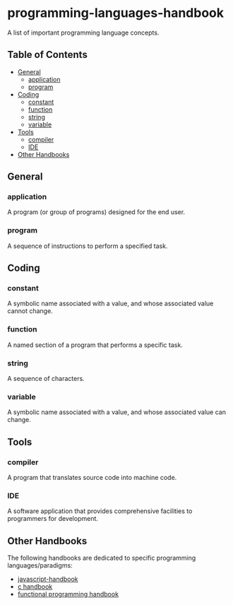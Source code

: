 # programming-languages-handbook

A list of important programming language concepts.

## Table of Contents
- [General](#general)
  - [application](#application)
  - [program](#program)
- [Coding](#coding)
  - [constant](#constant)
  - [function](#function)
  - [string](#string)
  - [variable](#variable)
- [Tools](#tools)
  - [compiler](#compiler)
  - [IDE](#ide)
- [Other Handbooks](#other-handbooks)

## General

### application
A program (or group of programs) designed for the end user.

### program
A sequence of instructions to perform a specified task.

## Coding

### constant
A symbolic name associated with a value, and whose associated value cannot change.

### function
A named section of a program that performs a specific task.

### string
A sequence of characters.

### variable
A symbolic name associated with a value, and whose associated value can change.

## Tools

### compiler
A program that translates source code into machine code.

### IDE
A software application that provides comprehensive facilities to programmers for development.

## Other Handbooks

The following handbooks are dedicated to specific programming languages/paradigms:
- [javascript-handbook](https://github.com/dimitriwalters/javascript-handbook)
- [c handbook](https://github.com/dimitriwalters/c-handbook)
- [functional programming handbook](https://github.com/dimitriwalters/fp-handbook)
